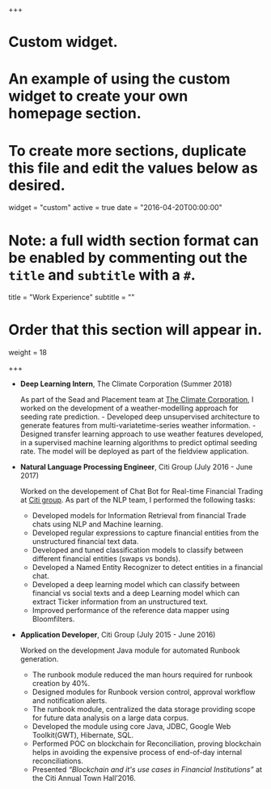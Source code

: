 +++
# Custom widget.
# An example of using the custom widget to create your own homepage section.
# To create more sections, duplicate this file and edit the values below as desired.
widget = "custom"
active = true
date = "2016-04-20T00:00:00"

# Note: a full width section format can be enabled by commenting out the `title` and `subtitle` with a `#`.
title = "Work Experience"
subtitle = ""

# Order that this section will appear in.
weight = 18

+++

- **Deep Learning Intern**, The Climate Corporation (Summer 2018) 

     As part of the Sead and Placement team at [The Climate Corporation](https://www.climate.com/), I worked on the development  of a weather-modelling approach for seeding rate prediction.
	   - Developed deep unsupervised architecture to generate features from multi-variatetime-series weather information.
	   - Designed transfer learning approach to use weather features developed, in a supervised machine learning algorithms to predict optimal seeding rate. The model will be deployed as part of the fieldview application.
  
- **Natural Language Processing Engineer**, Citi Group (July 2016 - June 2017)

     Worked on the developement of Chat Bot for Real-time Financial Trading at [Citi group](https://www.citigroup.com/citi/). As part of the NLP team, I performed the following tasks:
     -  Developed models for Information Retrieval from financial Trade chats using NLP and Machine learning.
     -  Developed regular expressions to capture financial entities from the unstructured financial text data.
     -  Developed and tuned classification models to classify between different financial entities (swaps vs bonds).
     -  Developed a Named Entity Recognizer to detect entities in a financial chat.
     -  Developed a deep learning model which can classify between financial vs social texts and a deep Learning model which can extract Ticker information from an unstructured text.
     -  Improved performance of the reference data mapper using Bloomfilters.
          
   
- **Application Developer**, Citi Group (July 2015 - June 2016)

     Worked on the development Java module for automated Runbook generation.
     -  The runbook module reduced the man hours required for runbook creation by 40%.
     -	Designed modules for Runbook version control, approval workflow and notification alerts.
     -	The runbook module, centralized the data storage providing scope for future data analysis on a large data corpus.
     -	Developed the module using core Java, JDBC, Google Web Toolkit(GWT), Hibernate, SQL.
     -  Performed POC on blockchain for Reconciliation, proving blockchain helps in avoiding the expensive process of end-of-day internal reconciliations.
     -	Presented *“Blockchain and it's use cases in Financial Institutions”* at the Citi Annual Town Hall’2016.

          

